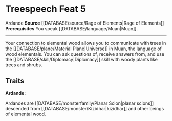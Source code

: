 ﻿---
feat: Treespeech
id: '4318'
level: '5'
name: Treespeech
prerequisite: You speak [[DATABASE/language/Muan|Muan]] .
rarity: Common
source: '[[DATABASE/source/Rage of Elements|Rage of Elements]]'
trait:
- '[[DATABASE/trait/Ardande|Ardande]]'
type: Feat

---
# Treespeech <span class="item-type">Feat 5</span>

<span class="item-trait">Ardande</span>
**Source** [[DATABASE/source/Rage of Elements|Rage of Elements]]
**Prerequisites** You speak [[DATABASE/language/Muan|Muan]].

---
Your connection to elemental wood allows you to communicate with trees in the [[DATABASE/plane/Material Plane|Universe]] in Muan, the language of wood elementals. You can ask questions of, receive answers from, and use the [[DATABASE/skill/Diplomacy|Diplomacy]] skill with woody plants like trees and shrubs.

## Traits

**Ardande:**

Ardandes are [[DATABASE/monsterfamily/Planar Scion|planar scions]] descended from [[DATABASE/monster/Kizidhar|kizidhar]] and other beings of elemental wood.
